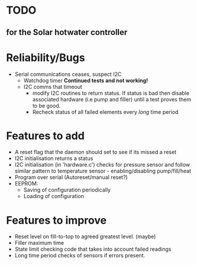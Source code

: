TODO
=========
for the
Solar hotwater controller
----


Reliability/Bugs
====
* Serial communications ceases, suspect I2C
  * Watchdog timer **Continued tests and not working!**
  * I2C comms that timeout
    * modify I2C routines to return status. If status is bad then disable associated
      hardware (i.e pump and filler) until a test proves them to be good.
    * Recheck status of all failed elements every _long_ time period

Features to add
====
* A reset flag that the daemon should set to see if its missed a reset
* I2C initialisation returns a status
* I2C initialisation (in 'hardware.c') checks for pressure sensor and follow
    similar pattern to temperature sensor - enabling/disabling pump/fill/heat
* Program over serial (Autoreset/manual reset?)
* EEPROM:
  * Saving of configuration periodically
  * Loading of configuration

Features to improve
====
* Reset level on fill-to-top to agreed greatest level. (maybe)
* Filler maximum time
* State limit checking code that takes into account failed readings
* Long time period checks of sensors if errors present.